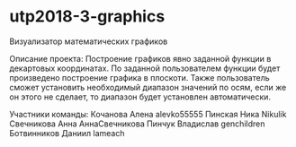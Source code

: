 # utp2018-3-graphics
Визуализатор математических графиков

Описание проекта:
Построение графиков явно заданной функции в декартовых координатах.
По заданной пользователем функции будет произведено построение графика в плоскоти.
Также пользователь сможет установить необходимый диапазон значений по осям,
если же он этого не сделает, то диапазон будет установлен автоматически.

Участники команды:
Кочанова Алена       alevko55555
Пинская Ника         Nikulik
Свечникова Анна      АннаСвечникова 
Пинчук Владислав     genchildren 
Ботвинников Даниил   lameach 
